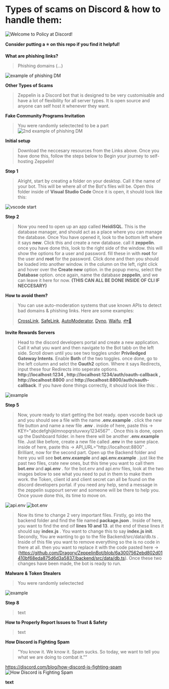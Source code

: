 # Types of scams on Discord & how to handle them:
![Welcome to Policy at Discord!](https://images-ext-1.discordapp.net/external/wnhco0Jxc5iC7JHdZlW3ejzK-tn6EY19fejXMgTMyn4/https/miro.medium.com/max/1200/0%2AkF2QnaoPP31T5pxj?width=480&height=192)

**Consider putting a ⭐️ on this repo if you find it helpful!**

**What are phishing links?**

> Phishing domains (...)

![example of phishing DM](https://i.imgur.com/zS2EPAU.png?width=480&height=192)

**Other Types of Scams**

> Zeppelin is a Discord bot that is designed to be very customisable and have a lot of flexibility for all server types. It is open source and anyone can self host it whenever they want.

**Fake Community Programs Invitation**

> You were randomly selectected to be a part
![2nd example of phishing DM](https://images-ext-2.discordapp.net/external/tV1Dk9i7JAJNKWr_qinQ6jn5zZzU-PrFTxnD8EEwQQY/https/media.discordapp.net/attachments/870365789847429270/934302746667003925/unknown.png?width=931&height=664)

**Initial setup**

> Download the neccesary resources from the Links above. Once you have done this, follow the steps below to Begin your journey to self-hosting Zeppelin!

**Step 1**

> Alright, start by creating a folder on your desktop. Call it the name of your bot. This will be where all of the Bot's files will be. Open this folder inside of **Visual Studio Code** Once it is open, it should look like this:

![vscode start](assets/image1.PNG)

**Step 2**

> Now you need to open up an app called **HeidiSQL**. This is the database manager, and should act as a place where you can manage the database. Once You have opened it, look to the bottom left where it says **new**. Click this and create a new database. call it **zeppelin**. once you have done this, look to the right side of the window. this will show the options for a user and password. fill these in with **root** for the user and **root** for the password. Click done and then you should be loaded into another window. in the column on the left, right click and hover over the **Create new** option. in the popup menu, select the **Database** option. once again, name the database **zeppelin**, and we can leave it here for now. **(THIS CAN ALL BE DONE INSIDE OF CLI IF NECCESARY)**

**How to avoid them?**

> You can use auto-moderation systems that use known APIs to detect bad domains & phishing links. Here are some examples:
> 
> [CrossLink](https://discord.com/oauth2/authorize?client_id=742711687777484871&permissions=103348038854&scope=bot%20applications.commands), [SafeLink](https://discord.com/oauth2/authorize?client_id=819742627032596480&permissions=268725318&scope=bot+applications.commands), [AutoModerator](https://discord.com/oauth2/authorize?client_id=847081327950168104&permissions=83968&scope=applications.commands%20bot), [Dyno](discord.com/oauth2/authorize?client_id=161660517914509312&scope=bot%20identify%20guilds%20applications.commands&response_type=code&permissions=2134207679), [Waifu](https://discord.com/oauth2/authorize?client_id=434556304661544960&scope=bot+applications.commands&permissions=403041526), [🐟🐠](https://discord.com/oauth2/authorize?client_id=892420397570592768&scope=bot%20applications.commands&permissions=268446726)


**Invite Rewards Servers**

> Head to the discord developers portal and create a new application. Call it what you want and then navigate to the Bot tabb on the left side. Scroll down until you see two toggles under **Priviledged Gateway Intents**. Enable **Both** of the two toggles. once done, go to the left column and selct the **Oauth2** option. Where it says Redirects, input these four Redirects into seperate options. **http://localhost:1234 , http://localhost:1234/auth/oauth-callback , http://localhost:8800** and **http://localhost:8800/auth/oauth-callback**. If you have done things correctly, it should look like this: .

![example](https://i.imgur.com/YUhgkpt.png)

**Step 5**

> Now, youre ready to start getting the bot ready. open vscode back up and you should see a file with the name **.env.example** . click the new file button and name a new file **.env** . inside of here, paste this -> KEY="abcdefghijklmnopqrstuvwxy1234567" . Once this is done, open up the Dashboard folder. in here there will be another **.env.example** file. Just like before, create a new file called **.env** in the same place. inside of here, paste this -> API_URL="http://localhost:8800" . Brilliant, now for the second part. Open up the Backend folder and here you will see **bot.env.example** and **api.env.example** . just like the past two files, crate new ones, but this time you want to call them **bot.env** and **api.env** . for the bot.env and api.env files, look at the two images below to see what you need to put in them to make them work. the Token, client id and client secret can all be found on the discord developers portal. if you need any help, send a message in the zeppelin suppourt server and someone will be there to help you. Once youve done this, its time to move on.

![api.env](assets/image3.PNG)
![bot.env](assets/image4.PNG)

> Now its time to change 2 very important files. Firstly, go into the backend folder and find the file named **package.json** . Inside of here, you want to find the end oif **lines 10 and 13**. at the end of these lines it should say **index.js** . You want to change this to say **index.js init**. Secondly, You are wanting to go to the file Backend/src/data/db.ts . Inside of this file you want to remove everything so the is no code in there at all. then you want to replace it with the code pasted here -> (https://github.com/Dragory/ZeppelinBot/blob/6a3007562ebd802d01410bf68eda875d6d3a5837/backend/src/data/db.ts). Once these two changes have been made, the bot is ready to run.

**Malware & Token Stealers**

> You were randomly selectected
> 
![example](https://i.imgur.com/L9dl5Y1.png)


**Step 8**

> text

**How to Properly Report Issues to Trust & Safety**

> text

**How Discord is Fighting Spam**
> ”You know it. We know it. Spam sucks. So today, we want to tell you what we are doing to combat it.””

https://discord.com/blog/how-discord-is-fighting-spam
![How Discord is Fighting Spam](https://images-ext-2.discordapp.net/external/MJqE8I4deOWknsrajka6-BsdPFb6mvK9zsHvUms_ApQ/https/assets-global.website-files.com/5f9072399b2640f14d6a2bf4/618db6b2cf98f2d9aa324a53_image5.png?width=960&height=384)

**text**
